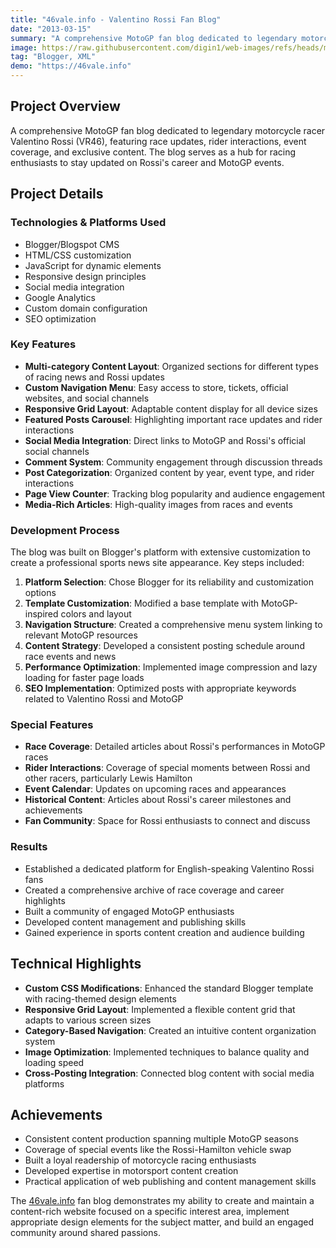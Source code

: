 ```yaml
---
title: "46vale.info - Valentino Rossi Fan Blog"
date: "2013-03-15"
summary: "A comprehensive MotoGP fan blog dedicated to legendary motorcycle racer Valentino Rossi (VR46), featuring race updates, rider interactions, event coverage, and exclusive content. The blog serves as a hub for racing enthusiasts to stay updated on Rossi's career and MotoGP events."
image: https://raw.githubusercontent.com/digin1/web-images/refs/heads/main/46vale.png
tag: "Blogger, XML"
demo: "https://46vale.info"
---
```


## Project Overview
A comprehensive MotoGP fan blog dedicated to legendary motorcycle racer Valentino Rossi (VR46), featuring race updates, rider interactions, event coverage, and exclusive content. The blog serves as a hub for racing enthusiasts to stay updated on Rossi's career and MotoGP events.

## Project Details

### Technologies & Platforms Used
* Blogger/Blogspot CMS
* HTML/CSS customization
* JavaScript for dynamic elements
* Responsive design principles
* Social media integration
* Google Analytics
* Custom domain configuration
* SEO optimization

### Key Features
* **Multi-category Content Layout**: Organized sections for different types of racing news and Rossi updates
* **Custom Navigation Menu**: Easy access to store, tickets, official websites, and social channels
* **Responsive Grid Layout**: Adaptable content display for all device sizes
* **Featured Posts Carousel**: Highlighting important race updates and rider interactions
* **Social Media Integration**: Direct links to MotoGP and Rossi's official social channels
* **Comment System**: Community engagement through discussion threads
* **Post Categorization**: Organized content by year, event type, and rider interactions
* **Page View Counter**: Tracking blog popularity and audience engagement
* **Media-Rich Articles**: High-quality images from races and events

### Development Process
The blog was built on Blogger's platform with extensive customization to create a professional sports news site appearance. Key steps included:

1. **Platform Selection**: Chose Blogger for its reliability and customization options
2. **Template Customization**: Modified a base template with MotoGP-inspired colors and layout
3. **Navigation Structure**: Created a comprehensive menu system linking to relevant MotoGP resources
4. **Content Strategy**: Developed a consistent posting schedule around race events and news
5. **Performance Optimization**: Implemented image compression and lazy loading for faster page loads
6. **SEO Implementation**: Optimized posts with appropriate keywords related to Valentino Rossi and MotoGP

### Special Features
* **Race Coverage**: Detailed articles about Rossi's performances in MotoGP races
* **Rider Interactions**: Coverage of special moments between Rossi and other racers, particularly Lewis Hamilton
* **Event Calendar**: Updates on upcoming races and appearances
* **Historical Content**: Articles about Rossi's career milestones and achievements
* **Fan Community**: Space for Rossi enthusiasts to connect and discuss

### Results
* Established a dedicated platform for English-speaking Valentino Rossi fans
* Created a comprehensive archive of race coverage and career highlights
* Built a community of engaged MotoGP enthusiasts
* Developed content management and publishing skills
* Gained experience in sports content creation and audience building

## Technical Highlights
* **Custom CSS Modifications**: Enhanced the standard Blogger template with racing-themed design elements
* **Responsive Grid Layout**: Implemented a flexible content grid that adapts to various screen sizes
* **Category-Based Navigation**: Created an intuitive content organization system 
* **Image Optimization**: Implemented techniques to balance quality and loading speed
* **Cross-Posting Integration**: Connected blog content with social media platforms

## Achievements
* Consistent content production spanning multiple MotoGP seasons
* Coverage of special events like the Rossi-Hamilton vehicle swap
* Built a loyal readership of motorcycle racing enthusiasts
* Developed expertise in motorsport content creation
* Practical application of web publishing and content management skills

The [46vale.info](https://46vale.info) fan blog demonstrates my ability to create and maintain a content-rich website focused on a specific interest area, implement appropriate design elements for the subject matter, and build an engaged community around shared passions.